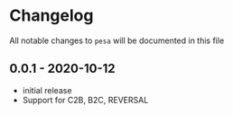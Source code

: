 # Changelog

All notable changes to `pesa` will be documented in this file

## 0.0.1 - 2020-10-12

- initial release
- Support for C2B, B2C, REVERSAL
